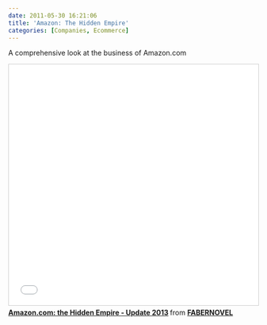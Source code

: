 ```yaml
---
date: 2011-05-30 16:21:06
title: 'Amazon: The Hidden Empire'
categories: [Companies, Ecommerce]
---
```


A comprehensive look at the business of Amazon.com

<iframe src="//www.slideshare.net/slideshow/embed_code/key/o6rzGasROdfoRL" width="595" height="485" frameborder="0" marginwidth="0" marginheight="0" scrolling="no" style="border:1px solid #CCC; border-width:1px; margin-bottom:5px; max-width: 100%;" allowfullscreen> </iframe> <div style="margin-bottom:5px"> <strong> <a href="//www.slideshare.net/faberNovel/amazoncom-the-hidden-empire" title="Amazon.com: the Hidden Empire - Update 2013" target="_blank">Amazon.com: the Hidden Empire - Update 2013</a> </strong> from <strong><a href="https://www.slideshare.net/faberNovel" target="_blank">FABERNOVEL</a></strong> </div>
